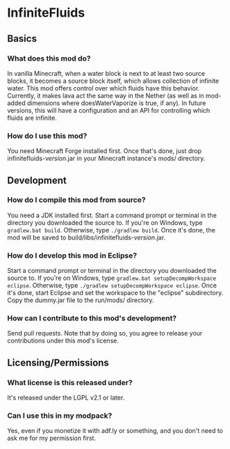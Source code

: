 # InfiniteFluids

## Basics

### What does this mod do?
In vanilla Minecraft, when a water block is next to at least two source blocks,
it becomes a source block itself, which allows collection of infinite water.
This mod offers control over which fluids have this behavior. Currently, it
makes lava act the same way in the Nether (as well as in mod-added dimensions
where doesWaterVaporize is true, if any). In future versions, this will have a
configuration and an API for controlling which fluids are infinite.

### How do I use this mod?
You need Minecraft Forge installed first. Once that's done, just drop
infinitefluids-*version*.jar in your Minecraft instance's mods/ directory.

## Development

### How do I compile this mod from source?
You need a JDK installed first. Start a command prompt or terminal in the
directory you downloaded the source to. If you're on Windows, type
`gradlew.bat build`. Otherwise, type `./gradlew build`. Once it's done, the mod
will be saved to build/libs/infinitefluids-*version*.jar.

### How do I develop this mod in Eclipse?
Start a command prompt or terminal in the directory you downloaded the source
to. If you're on Windows, type `gradlew.bat setupDecompWorkspace eclipse`.
Otherwise, type `./gradlew setupDecompWorkspace eclipse`. Once it's done, start
Eclipse and set the workspace to the "eclipse" subdirectory. Copy the dummy.jar
file to the run/mods/ directory.

### How can I contribute to this mod's development?
Send pull requests. Note that by doing so, you agree to release your
contributions under this mod's license.

## Licensing/Permissions

### What license is this released under?
It's released under the LGPL v2.1 or later.

### Can I use this in my modpack?
Yes, even if you monetize it with adf.ly or something, and you don't need to
ask me for my permission first.

